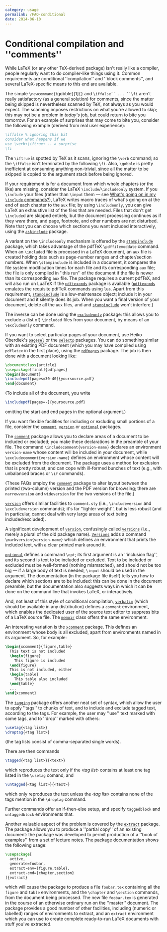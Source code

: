 ```yaml
---
category: usage
permalink: /FAQ-conditional
date: 2014-06-10
---
```


# Conditional compilation and ''comments''

While LaTeX (or any other TeX-derived package) isn't really like a
compiler, people regularly want to do compiler-like things using it.
Common requirements are conditional ''compilation'' and ''block
comments'', and several LaTeX-specific means to this end are available.

The simple `\newcommand{`\gobble`}`[1]`{}` 
and `\iffalse`` ... ``\fi` aren't really satisfactory (as
a general solution) for comments, since the matter being skipped is
nevertheless scanned by TeX, not always as you would expect.  The
scanning imposes restrictions on what you're allowed to skip; this may
not be a problem in _today's_ job, but could return to bite you
tomorrow.  For an example of surprises that may come to bite you,
consider the following example (derived from real user experience):
```latex
\iffalse % ignoring this bit
consider what happens if we
use \verb+\iftrue+ -- a surprise
\fi
```
The `\iftrue` is spotted by TeX as it scans, ignoring the
`\verb` command; so the `\iffalse` isn't terminated by the
following `\fi`.  Also, `\gobble` is pretty inefficient at
consuming anything non-trivial, since all the matter to be skipped is
copied to the argument stack before being ignored.

If your requirement is for a document from which whole chapters (or
the like) are missing, consider the LaTeX
`\include`/`\includeonly` system.  If you `\include` your
files (rather than `\input` them&nbsp;&mdash; see 
[What's going on in my `\include` commands?](/FAQ-include)),
LaTeX writes macro traces of what's going on at the end of each
chapter to the `aux` file; by using `\includeonly`, you can give
LaTeX an exhaustive list of the files that are needed.  Files that
don't get `\include`d are skipped entirely, but the document
processing continues as if they _were_ there, and page, footnote,
and other numbers are not disturbed.  Note that you can choose which
sections you want included interactively, using the
[`askinclude`](https://ctan.org/pkg/askinclude) package.

A variant on the `\includeonly` mechanism is offered by the
[`stampinclude`](https://ctan.org/pkg/stampinclude) package, which takes advantage of the pdfTeX
`\pdffilemoddate` command.  When an `\include`d file is
processed in a LaTeX document, an `aux` file is created
holding data such as page-number ranges and chapter/section numbers.
When `\stampinclude` is included in a document, it compares the
file system modification times for each file and its corresponding
`aux` file; the file is only compiled in ''this run'' of the
document if the file is newer than its corresponding `aux`
file.  The package requires a current pdfTeX, and will also run on
LuaTeX if the [`pdftexcmds`](https://ctan.org/pkg/pdftexcmds) package is available
([`pdftexcmds`](https://ctan.org/pkg/pdftexcmds) emulates the requisite pdfTeX commands using
`lua`.  Apart from this requirement, [`stampinclude`](https://ctan.org/pkg/stampinclude) is
a low-maintenace object; include it in your document and it silently
does its job.  When you want a final version of your document, delete
all the `aux` files, and and [`stampinclude`](https://ctan.org/pkg/stampinclude) won't
interfere.)

The inverse can be done using the [`excludeonly`](https://ctan.org/pkg/excludeonly) package: this
allows you to exclude a (list of) `\include`d files from your
document, by means of an `\excludeonly` command.

If you want to select particular pages of your document, use Heiko
Oberdiek's [`pagesel`](https://ctan.org/pkg/pagesel) or the [`selectp`](https://ctan.org/pkg/selectp) packages.  You
can do something similar with an existing PDF document (which
you may have compiled using `pdflatex` in the first place),
using the [`pdfpages`](https://ctan.org/pkg/pdfpages) package.  The job is then done with a
document looking like:
```latex
\documentclass{article}
\usepackage[final]{pdfpages}
\begin{document}
\includepdf[pages=30-40]{yoursource.pdf}
\end{document}
```
(To include all of the document, you write
```latex
\includepdf[pages=-]{yoursource.pdf}
```
omitting the start and end pages in the optional argument.)

If you want flexible facilities for including or excluding small
portions of a file, consider the [`comment`](https://ctan.org/pkg/comment), [`version`](https://ctan.org/pkg/version) or
[`optional`](https://ctan.org/pkg/optional) packages.

The [`comment`](https://ctan.org/pkg/comment) package allows you to declare areas of a document to be
included or excluded; you make these declarations in the preamble of
your file.  The command `\includecomment{version-name}`
declares an environment `version-name` whose content will
be included in your document, while
`\excludecomment{version-name}` defines an environment whose
content will be excluded from the document.  The package uses a method
for exclusion that is pretty robust, and can cope with ill-formed
bunches of text (e.g., with unbalanced braces or `\if` commands).

(These FAQs employ the [`comment`](https://ctan.org/pkg/comment) package to alter layout
between the printed (two-column) version and the PDF version
for browsing; there are `narrowversion` and
`wideversion` for the two versions of the file.)

[`version`](https://ctan.org/pkg/version) offers similar facilities to `comment.sty`
(i.e., `\includeversion` and `\excludeversion` commands);
it's far ''lighter weight'', but is less robust (and in particular,
cannot deal with very large areas of text being included/excluded).

A significant development of [`version`](https://ctan.org/pkg/version), confusingly called
[`versions`](https://ctan.org/pkg/versions) (i.e., merely a plural of the old package name).
[`Versions`](https://ctan.org/pkg/Versions) adds a command
`\markversion{version-name}` which defines an environment
that prints the included text, with a clear printed mark around it.

[`optional`](https://ctan.org/pkg/optional) defines a command `\opt`; its first argument is
an ''inclusion flag'', and its second is text to be included or
excluded.  Text to be included or excluded must be well-formed
(nothing mismatched), and should not be too big&nbsp;&mdash; if a large body of
text is needed, `\input` should be used in the argument.
The documentation (in the package file itself) tells you
how to declare which sections are to be included: this can be done in
the document preamble, but the documentation also suggests ways in
which it can be done on the command line that invokes LaTeX, or
interactively.

And, not least of this style of conditional compilation,
[`verbatim`](https://ctan.org/pkg/verbatim) (which should be available in any distribution)
defines a `comment` environment, which enables the
dedicated user of the source text editor to suppress bits of a
LaTeX source file.  The [`memoir`](https://ctan.org/pkg/memoir) class offers the same
environment.

An interesting variation is the [`xcomment`](https://ctan.org/pkg/xcomment) package.  This
defines an environment whose body is all excluded, apart from
environments named in its argument.  So, for example:
```latex
\begin{xcomment}{figure,table}
  This text is not included
  \begin{figure}
    This figure is included
  \end{figure}
  This is not included, either
  \begin{table}
    This table also included
  \end{table}
  ...
\end{xcomment}
```

The [`tagging`](https://ctan.org/pkg/tagging) package offers another neat set of syntax, which
allow the user to apply ''tags'' to chunks of text, and to include and
exclude tagged text, according to the tags.  For example, the user may
''use'' text marked with some tags, and to ''drop'' marked with others:
```latex
\usetag{<tag list>}
\droptag{<tag list>}
```
(the tag lists consist of comma-separated single words).

There are then commands
```latex
\tagged{<tag list>}{<text>}
```
which reproduces the text only if the &lsaquo;_tag list_&rsaquo; contains at
least one tag listed in the `\usetag` comand, and
```latex
\untagged{<tag list>}{<text>}
```
which only reproduces the text unless the &lsaquo;_tag list_&rsaquo; contains
none of the tags mention in the `\droptag` command.

Further commands offer an if-then-else setup, and specify
`taggedblock` and `untaggedblock` environments
that.

Another valuable aspect of the problem is covered by the
[`extract`](https://ctan.org/pkg/extract) package.  The package allows you to produce a
''partial copy'' of an existing document: 
the package was developed to permit production of a ''book of
examples'' from a set of lecture notes.  The package documentation
shows the following usage:
```latex
\usepackage[
  active,
  generate=foobar,
  extract-env={figure,table},
  extract-cmd={chapter,section}
]{extract}
```
which will cause the package to produce a file `foobar.tex`
containing all the `figure` and `table`
environments, and the `\chapter` and `\section` commands, from
the document being processed.  The new file `foobar.tex` is
generated in the course of an otherwise ordinary run on the ''master''
document.  The package provides a good number of other facilities,
including (numeric or labelled) ranges of environments to extract, and
an `extract` environment which you can use to create complete
ready-to-run LaTeX documents with stuff you've extracted.

